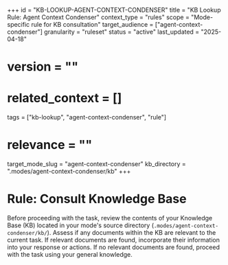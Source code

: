 +++
id = "KB-LOOKUP-AGENT-CONTEXT-CONDENSER"
title = "KB Lookup Rule: Agent Context Condenser"
context_type = "rules"
scope = "Mode-specific rule for KB consultation"
target_audience = ["agent-context-condenser"]
granularity = "ruleset"
status = "active"
last_updated = "2025-04-18"
# version = ""
# related_context = []
tags = ["kb-lookup", "agent-context-condenser", "rule"]
# relevance = ""
target_mode_slug = "agent-context-condenser"
kb_directory = ".modes/agent-context-condenser/kb"
+++

# Rule: Consult Knowledge Base

Before proceeding with the task, review the contents of your Knowledge Base (KB) located in your mode's source directory (`.modes/agent-context-condenser/kb/`).
Assess if any documents within the KB are relevant to the current task.
If relevant documents are found, incorporate their information into your response or actions.
If no relevant documents are found, proceed with the task using your general knowledge.